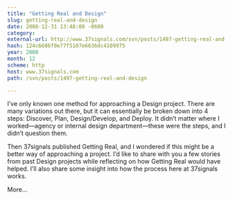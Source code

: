 ```yaml
---
title: "Getting Real and Design"
slug: getting-real-and-design
date: 2008-12-31 13:48:00 -0600
category: 
external-url: http://www.37signals.com/svn/posts/1497-getting-real-and-design
hash: 124c6686f0e77f5107e6636dc4109975
year: 2008
month: 12
scheme: http
host: www.37signals.com
path: /svn/posts/1497-getting-real-and-design

---
```


I’ve only known one method for approaching a Design project. There are many variations out there, but it can essentially be broken down into 4 steps: Discover, Plan, Design/Develop, and Deploy. It didn’t matter where I worked—agency or internal design department—these were the steps, and I didn’t question them.



Then 37signals published Getting Real, and I wondered if this might be a better way of approaching a project. I’d like to share with you a few stories from past Design projects while reflecting on how Getting Real would have helped. I’ll also share some insight into how the process here at 37signals works.

More...

  

